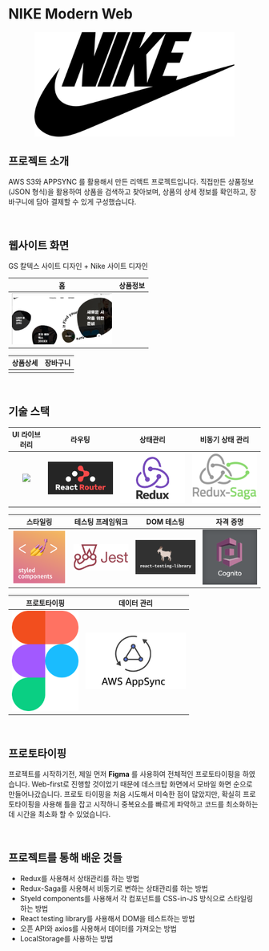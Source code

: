 # NIKE Modern Web

<p align="center">
  <img src="images/nike_logo.png" width="400px">
</p>

## 프로젝트 소개

AWS S3와 APPSYNC 를 활용해서 만든 리액트 프로젝트입니다. 직접만든 상품정보(JSON 형식)을 활용하여 상품을 검색하고 찾아보며, 상품의 상세 정보를 확인하고, 장바구니에 담아 결제할 수 있게 구성했습니다.

<br>

## 웹사이트 화면
GS 칼텍스 사이트 디자인 + Nike 사이트 디자인

|             홈              |           상품정보            |
| :-------------------------: | :---------------------------: |
| <img src="images/screenshot-home.png" width="200px"> |  |

|           상품상세            |            장바구니            |
| :---------------------------: | :--------------------------: |
|  |  |


<br>

## 기술 스택

|               UI 라이브러리                |                      라우팅                       |                  상태관리                  |                비동기 상태 관리                 |
| :----------------------------------------: | :-----------------------------------------------: | :----------------------------------------: | :---------------------------------------------: |
| <img src="images/react.svg" width="200px"> | <img src="images/react router.png" width="200px"> | <img src="images/redux.png" width="200px"> | <img src="images/redux saga.png" width="200px"> |

|                        스타일링                        |             테스팅 프레임워크             |                         DOM 테스팅                          |                   자격 증명                    |
| :----------------------------------------------------: | :---------------------------------------: | :---------------------------------------------------------: | :--------------------------------------------: |
| <img src="images/styled components.png" width="200px"> | <img src="images/jest.png" width="200px"> | <img src="images/react testing library.jpeg" width="200px"> | <img src="images/cognito.png" width="200px"> |

|                프로토타이핑                 |                 데이터 관리                 |
| :-----------------------------------------: | :---------------------------------------: |
| <img src="images/figma.png" height="200px"> | <img src="images/appsync.jpeg" width="200px"> |

<br>

## 프로토타이핑

프로젝트를 시작하기전, 제일 먼저 **Figma** 를 사용하여 전체적인 프로토타이핑을 하였습니다. Web-first로 진행할 것이었기 때문에 데스크탑 화면에서 모바일 화면 순으로 만들어나갔습니다. 프로토 타이핑을 처음 시도해서 미숙한 점이 많았지만, 확실히 프로토타이핑을 사용해 틀을 잡고 시작하니 중복요소를 빠르게 파악하고 코드를 최소화하는데 시간을 최소화 할 수 있었습니다. 

<br>

## 프로젝트를 통해 배운 것들

* Redux를 사용해서 상태관리를 하는 방법
* Redux-Saga를 사용해서 비동기로 변하는 상태관리를 하는 방법
* Styeld components를 사용해서 각 컴포넌트를 CSS-in-JS 방식으로 스타일링 하는 방법
* React testing library를 사용해서 DOM을 테스트하는 방법
* 오픈 API와 axios를 사용해서 데이터를 가져오는 방법
* LocalStorage를 사용하는 방법
